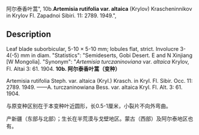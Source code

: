 阿尔泰香叶蒿",
10b.**Artemisia rutifolia var. altaica** (Krylov) Krascheninnikov in Krylov Fl. Zapadnoi Sibiri. 11: 2789. 1949.",

## Description
Leaf blade suborbicular, 5-10 × 5-10 mm; lobules flat, strict. Involucre 3-4(-5) mm in diam.
  "Statistics": "Semideserts, Gobi Desert. E and N Xinjiang [W Mongolia].
  "Synonym": "*Artemisia turczaninoviana* var. *altaica* Krylov, Fl. Altai 3: 61. 1904.
**10b. 阿尔泰香叶蒿（变种）**

Artemisia rutifolia Steph. var. altaica (Kryl.) Krasch. in Kryl. Fl. Sibir. Occ. 11: 2789. 1949. ——A. turczaninowiana Bess. var. altaica Kryl. Fl. Alt. 3: 61. 1904.

与原变种区别在于本变种叶近圆形，长0.5-1厘米，小裂片不向外弯曲。

产新疆（东部与北部）；生长在半荒漠与戈壁地区。蒙古（西部）及阿尔泰地区也有。
